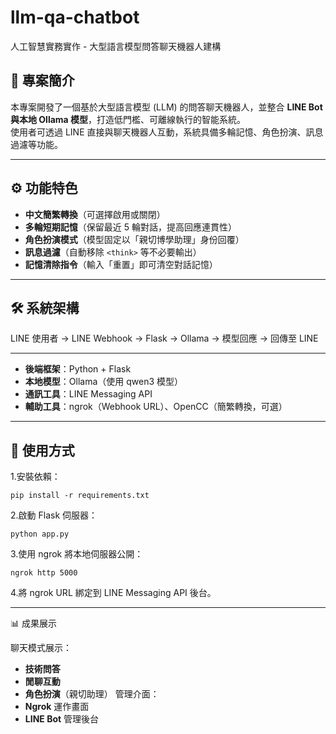 # llm-qa-chatbot
人工智慧實務實作 - 大型語言模型問答聊天機器人建構

## 📖 專案簡介
本專案開發了一個基於大型語言模型 (LLM) 的問答聊天機器人，並整合 **LINE Bot 與本地 Ollama 模型**，打造低門檻、可離線執行的智能系統。  
使用者可透過 LINE 直接與聊天機器人互動，系統具備多輪記憶、角色扮演、訊息過濾等功能。

---

## ⚙️ 功能特色
- **中文簡繁轉換**（可選擇啟用或關閉）
- **多輪短期記憶**（保留最近 5 輪對話，提高回應連貫性）
- **角色扮演模式**（模型固定以「親切博學助理」身份回覆）
- **訊息過濾**（自動移除 `<think>` 等不必要輸出）
- **記憶清除指令**（輸入「重置」即可清空對話記憶）

---

## 🛠️ 系統架構
LINE 使用者 → LINE Webhook → Flask → Ollama → 模型回應 → 回傳至 LINE

---

- **後端框架**：Python + Flask  
- **本地模型**：Ollama（使用 qwen3 模型）  
- **通訊工具**：LINE Messaging API  
- **輔助工具**：ngrok（Webhook URL）、OpenCC（簡繁轉換，可選）  

---

## 🚀 使用方式
1.安裝依賴：
  ```
  pip install -r requirements.txt
  ```
2.啟動 Flask 伺服器：
  ```
  python app.py
  ```
3.使用 ngrok 將本地伺服器公開：
  ```
  ngrok http 5000
  ```
4.將 ngrok URL 綁定到 LINE Messaging API 後台。

---

📊 成果展示

聊天模式展示：
 - **技術問答**
 - **閒聊互動**
 - **角色扮演**（親切助理）
管理介面：
 - **Ngrok** 運作畫面
 - **LINE Bot** 管理後台

